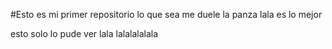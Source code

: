 #Esto es mi primer repositorio
  lo que sea
  me duele la panza
lala es lo mejor


esto solo lo pude ver lala lalalalalala
